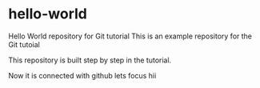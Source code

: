 # hello-world
Hello World repository for Git tutorial
This is an example repository for the Git tutoial

This repository is built step by step in the tutorial.

Now it is connected with github lets focus
hii
